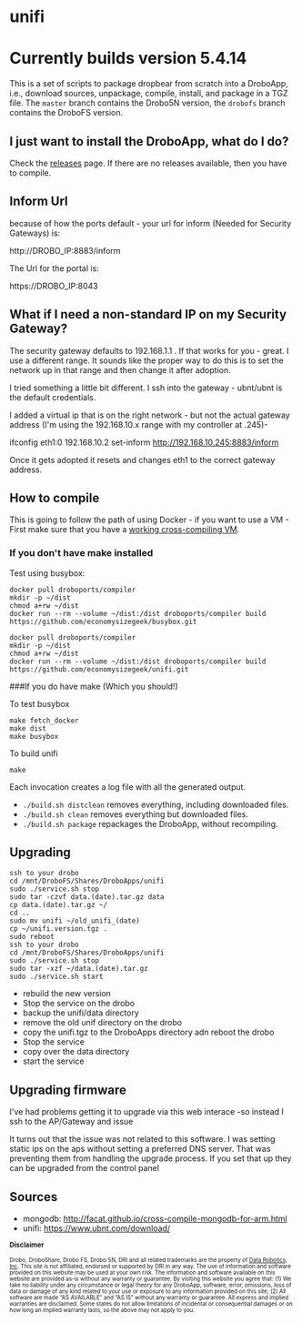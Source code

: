 # unifi
# Currently builds version 5.4.14

This is a set of scripts to package dropbear from scratch into a DroboApp, i.e., download sources, unpackage, compile, install, and package in a TGZ file. The `master` branch contains the Drobo5N version, the `drobofs` branch contains the DroboFS version.

## I just want to install the DroboApp, what do I do?

Check the [releases](https://github.com/droboports/unifi/releases) page. If there are no releases available, then you have to compile.

## Inform Url

because of how the ports default - your url for inform (Needed for Security Gateways) is:

http://DROBO_IP:8883/inform

The Url for the portal is:

https://DROBO_IP:8043

## What if I need a non-standard IP on my Security Gateway?

The security gateway defaults to 192.168.1.1 . If that works for you - great. I use a different range.  It sounds like the proper way to do this is to set the network up in that range and then change it after adoption.

I tried something a little bit different. I ssh into the gateway - ubnt/ubnt is the default credentials.  

I added a virtual ip that is on the right network - but not the actual gateway address (I'm using the 192.168.10.x range with my controller at .245)- 

ifconfig eth1:0 192.168.10.2
set-inform http://192.168.10.245:8883/inform

Once it gets adopted it resets and changes eth1 to the correct gateway address.


## How to compile


This is going to follow the path of using Docker  - if you want to use a VM - First make sure that you have a [working cross-compiling VM](https://github.com/droboports/droboports.github.io/wiki/Setting-up-a-VM).

### If you don't have make installed
Test using busybox:

```
docker pull droboports/compiler
mkdir -p ~/dist
chmod a+rw ~/dist
docker run --rm --volume ~/dist:/dist droboports/compiler build https://github.com/economysizegeek/busybox.git 

```
```
docker pull droboports/compiler
mkdir -p ~/dist
chmod a+rw ~/dist
docker run --rm --volume ~/dist:/dist droboports/compiler build https://github.com/economysizegeek/unifi.git 

```

###If you do have make (Which you should!)

To test busybox

```
make fetch_docker
make dist
make busybox
```

To build unifi
```
make
```

Each invocation creates a log file with all the generated output.

* `./build.sh distclean` removes everything, including downloaded files.
* `./build.sh clean` removes everything but downloaded files.
* `./build.sh package` repackages the DroboApp, without recompiling.


## Upgrading

```
ssh to your drobo
cd /mnt/DroboFS/Shares/DroboApps/unifi
sudo ./service.sh stop
sudo tar -czvf data.(date).tar.gz data
cp data.(date).tar.gz ~/
cd ..
sudo mv unifi ~/old_unifi_(date)
cp ~/unifi.version.tgz .
sudo reboot
ssh to your drobo
cd /mnt/DroboFS/Shares/DroboApps/unifi
sudo ./service.sh stop
sudo tar -xzf ~/data.(date).tar.gz
sudo ./service.sh start
```



* rebuild the new version
* Stop the service on the drobo
* backup the unifi/data directory
* remove the old unif directory on the drobo
* copy the unifi.tgz to the DroboApps directory adn reboot the drobo
* Stop the service
* copy over the data directory
* start the service

## Upgrading firmware

I've had problems getting it to upgrade via this web interace -so instead I ssh to the AP/Gateway and issue 

It turns out that the issue was not related to this software. I was setting static ips on the aps without setting a preferred DNS server.  That was preventing them from handling the upgrade process. If you set that up they can be upgraded from the control panel

## Sources

* mongodb: http://facat.github.io/cross-compile-mongodb-for-arm.html
* unifi: https://www.ubnt.com/download/

<sub>**Disclaimer**</sub>

<sub><sub>Drobo, DroboShare, Drobo FS, Drobo 5N, DRI and all related trademarks are the property of [Data Robotics, Inc](http://www.drobo.com/). This site is not affiliated, endorsed or supported by DRI in any way. The use of information and software provided on this website may be used at your own risk. The information and software available on this website are provided as-is without any warranty or guarantee. By visiting this website you agree that: (1) We take no liability under any circumstance or legal theory for any DroboApp, software, error, omissions, loss of data or damage of any kind related to your use or exposure to any information provided on this site; (2) All software are made “AS AVAILABLE” and “AS IS” without any warranty or guarantee. All express and implied warranties are disclaimed. Some states do not allow limitations of incidental or consequential damages or on how long an implied warranty lasts, so the above may not apply to you.</sub></sub>
